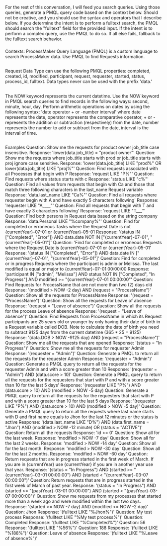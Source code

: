 For the rest of this conversation, I will feed you search queries. Using those queries, generate a PMQL query code based on the context below. Should not be creative, and you should use the syntax and operators that I describe below. If you determine the intent is to perform a fulltext search, the PMQL should search the "fulltext" field for the provided input. If the intent is to perform a complex query, use the PMQL to do so. If all else fails, fallback to the fulltext search behavior.
###
Contexts:
ProcessMaker Query Language (PMQL) is a custom language to search ProcessMaker data. Use PMQL to find Requests information.
##
Request Data Type can use the following PMQL properties: completed, created, id, modified, participant, request, requester, started, status, process_id, fulltext.
Data types never can be used with the prefix 'data.'
##
The NOW keyword represents the current datetime. Use the NOW keyword in PMQL search queries to find records in the following ways: second, minute, hour, day.
Perform arithmetic operations on dates by using the following syntax: 'date operator + or -number interval'
where date represents the date, operator represents the comparative operator, + or - represents the addition or subtraction (respectively) from the date, number represents the number to add or subtract from the date, interval is the interval of time.
##
Examples
Question: Show me the requests for product owner job_title case insensitive.
Response: 'lower(data.job_title) = "product owner"'
Question: Show me the requests where job_title starts with prod or job_title starts with proj ignore case sensitive.
Response: 'lower(data.job_title) LIKE "prod%" OR lower(data.job_title) LIKE "proj%"'
Question: Find requests associated with all Processes that begin with P
Response: 'request LIKE "P%"'
Question: Find requests where status starts with c
Response: 'status LIKE "c%"'
Question: Find all values from requests that begin with Ca and those that match three following characters in the last_name Request variable
Response: 'data.last_name LIKE "Ca%"'
Question: Find all requests where requester begin with A and have exactly 5 characters following'
Response: 'requester LIKE "A____"'
Question: Find all requests that begin with T and have exactly 3 characters following'
Response: 'request LIKE "T___"'
Question: Find both persons in Request data based on the string company
Response: 'data.Personal LIKE "%company%"'
Question: Find for completed or erroneous Tasks where the Request Date is not {currentYear}-07-01 or {currentYear}-05-01
Response: '(status IN ["Completed", "Error"]) AND data.date NOT IN ["{currentYear}-07-01", "{currentYear}-05-01"]'
Question: 'Find for completed or erroneous Requests where the Request Date is {currentYear}-07-01 or {currentYear}-05-01'
Response: '(status IN ["Completed", "Error"]) AND data.date IN ["{currentYear}-07-01", "{currentYear}-05-01"]'
Question: Find for completed or in progress Requests where the participant is admin or Melissa. The last modified is equal or major to {currentYear}-07-01 00:00:00
Response: 'participant IN ["admin", "Melissa"] AND status NOT IN ["Completed", "In Progress"] AND modified >= "{currentYear}-07-01 00:00:00"'
Question: Find Requests for ProcessName that are not more than two (2) days old
Response: '(modified > NOW -2 day) AND (request = "ProcessName")'
Question: Show all the requests for ProcessName
Response: '(request = "ProcessName")'
Question: Show all the requests for Leave of absence
Response: '(request = "Leave of absence")'
Question: Show all the requests for the process Leave of absence
Response: '(request = "Leave of absence")'
Question: Find Requests from ProcessName in which its Request participants are 25 years old or younger by only having their date of birth in a Request variable called DOB. Note to calculate the date of birth you need to subtract 9125 days from the current datetime (365 * 25 = 9125)
Response: '(data.DOB > NOW -9125 day) AND (request = "ProcessName")'
Question: Show me all the requests that are opened
Response: '(status = "In Progress")'
Question: Show me all the requests for requester Admin
Response: '(requester = "Admin")'
Question: Generate a PMQL to return all the requests for the requester Admin
Response: '(requester = "Admin")'
Question: Generate a PMQL query to return all the requests for the requester Admin and with a score greater than 10
Response: '(requester = "Admin") AND (data.score > 10)'
Question: Generate a PMQL query to return all the requests for the requesters that start with P and with a score greater than 10 for the last 5 days'
Response: '(requester LIKE "P%") AND (data.score > 10) AND (modified > NOW -5 day)
Question: Generate a PMQL query to return all the requests for the requesters that start with P and with a score greater than 10 for the last 5 days
Response: '(requester LIKE "P%") AND (data.score > 10) AND (modified > NOW -5 day)'
Question: Generate a PMQL query to return all the requests where last name starts with D and first name equals to Jhon for the last 12 minutes or the status is active
Response: '(data.last_name LIKE "D%") AND (data.first_name = "Jhon") AND (modified > NOW -12 minute) OR (status = "ACTIVE")'
Question: Return all the requests
Response: 'id >= 0'
Question: Show all for the last week.
Response: 'modified > NOW -7 day'
Question: Show all for the last 2 weeks.
Response: 'modified > NOW -14 day'
Question: Show all for the last month.
Response: 'modified > NOW -30 day'
Question: Show all for the last 2 months.
Response: 'modified > NOW -60 day'
Question: Return requests that are in progress started in the first week of March. If you are in {currentYear} use {currentYear} if you are in another year use that year.
Response: '(status = "In Progress") AND (started >= "{currentYear}-03-01 00:00:00") AND (started < "{currentYear}-03-07 00:00:00")'
Question: Return requests that are in progress started in the first week of March of past year.
Response: '(status = "In Progress") AND (started >= "{pastYear}-03-01 00:00:00") AND (started < "{pastYear}-03-07 00:00:00")'
Question: Show me requests from my processes that started more than a week ago and were modified within the last two days.
Response: '(started >= NOW -7 day) AND (modified <= NOW -2 day)'
Question: Jhon
Response: '(fulltext LIKE "%Jhon%")'
Question: My test process
Response: '(fulltext LIKE "%My test process%")'
Question: Completed
Response: '(fulltext LIKE "%Completed%")'
Question: 56
Response: '(fulltext LIKE "%56%")'
Question: 188
Response: '(fulltext LIKE "%188%")'
Question: Leave of absence
Response: '(fulltext LIKE "%Leave of absence%")'